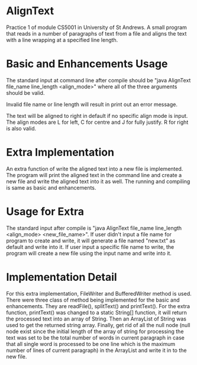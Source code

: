 # AlignText
Practice 1 of module CS5001 in University of St Andrews. A small program that reads in a number of paragraphs of text from a file and aligns the text with a line wrapping at a specified line length.

# Basic and Enhancements Usage
The standard input at command line after compile should be "java AlignText file_name line_length <align_mode>" where all of the three arguments should be valid.

Invalid file name or line length will result in print out an error message.

The text will be aligned to right in default if no specific align mode is input. The align modes are L for left, C for centre and J for fully justify. R for right is also valid.

# Extra Implementation
An extra function of write the aligned text into a new file is implemented. The program will print the aligned text in the command line and create a new file and write the aligned text into it as well. The running and compiling is same as basic and enhancements.

# Usage for Extra
The standard input after compile is "java AlignText file_name line_length <align_mode> <new_file_name>". If user didn't input a file name for program to create and write, it will generate a file named "new.txt" as default and write into it. If user input a specific file name to write, the program will create a new file using the input name and write into it.

# Implementation Detail
For this extra implementation, FileWriter and BufferedWriter method is used. There were three class of method being implemented for the basic and enhancements. They are readFile(), splitText() and printText(). For the extra function, printText() was changed to a static String[] function, it will return the processed text into an array of String. Then an ArrayList of String was used to get the returned string array. Finally, get rid of all the null node (null node exist since the initial length of the array of string for processing the text was set to be the total number of words in current paragraph in case that all single word is processed to be one line which is the maximum number of lines of current paragraph) in the ArrayList and write it in to the new file.
